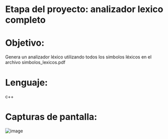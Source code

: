 # Etapa del proyecto: analizador lexico completo
# Objetivo:
Genera un analizador léxico utilizando todos los símbolos léxicos en el archivo simbolos_lexicos.pdf
# Lenguaje:
c++
# Capturas de pantalla:
![image](https://github.com/user-attachments/assets/78e421f4-87ce-4b31-bc98-486b4f5f4b5d)

